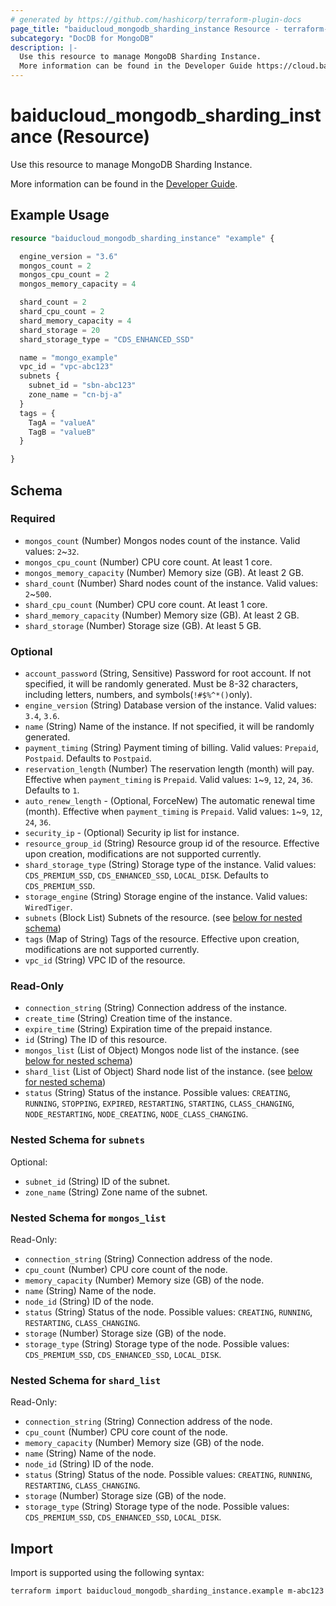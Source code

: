 ```yaml
---
# generated by https://github.com/hashicorp/terraform-plugin-docs
page_title: "baiducloud_mongodb_sharding_instance Resource - terraform-provider-baiducloud"
subcategory: "DocDB for MongoDB"
description: |-
  Use this resource to manage MongoDB Sharding Instance.
  More information can be found in the Developer Guide https://cloud.baidu.com/doc/MONGODB/s/ikdgsphbp.
---
```


# baiducloud_mongodb_sharding_instance (Resource)

Use this resource to manage MongoDB Sharding Instance. 

More information can be found in the [Developer Guide](https://cloud.baidu.com/doc/MONGODB/s/ikdgsphbp).

## Example Usage

```terraform
resource "baiducloud_mongodb_sharding_instance" "example" {

  engine_version = "3.6"
  mongos_count = 2
  mongos_cpu_count = 2
  mongos_memory_capacity = 4

  shard_count = 2
  shard_cpu_count = 2
  shard_memory_capacity = 4
  shard_storage = 20
  shard_storage_type = "CDS_ENHANCED_SSD"

  name = "mongo_example"
  vpc_id = "vpc-abc123"
  subnets {
    subnet_id = "sbn-abc123"
    zone_name = "cn-bj-a"
  }
  tags = {
    TagA = "valueA"
    TagB = "valueB"
  }

}
```

<!-- schema generated by tfplugindocs -->
## Schema

### Required

- `mongos_count` (Number) Mongos nodes count of the instance. Valid values: `2`~`32`.
- `mongos_cpu_count` (Number) CPU core count. At least 1 core.
- `mongos_memory_capacity` (Number) Memory size (GB). At least 2 GB.
- `shard_count` (Number) Shard nodes count of the instance. Valid values: `2`~`500`.
- `shard_cpu_count` (Number) CPU core count. At least 1 core.
- `shard_memory_capacity` (Number) Memory size (GB). At least 2 GB.
- `shard_storage` (Number) Storage size (GB). At least 5 GB.

### Optional

- `account_password` (String, Sensitive) Password for root account. If not specified, it will be randomly generated. Must be 8-32 characters, including letters, numbers, and symbols(`!#$%^*()`only).
- `engine_version` (String) Database version of the instance. Valid values: `3.4`, `3.6`.
- `name` (String) Name of the instance. If not specified, it will be randomly generated.
- `payment_timing` (String) Payment timing of billing. Valid values: `Prepaid`, `Postpaid`. Defaults to `Postpaid`.
- `reservation_length` (Number) The reservation length (month) will pay. Effective when `payment_timing` is `Prepaid`. Valid values: `1`~`9`, `12`, `24`, `36`. Defaults to `1`.
- `auto_renew_length` - (Optional, ForceNew) The automatic renewal time (month). Effective when `payment_timing` is `Prepaid`. Valid values: `1`~`9`, `12`, `24`, `36`.
- `security_ip` - (Optional) Security ip list for instance.
- `resource_group_id` (String) Resource group id of the resource. Effective upon creation, modifications are not supported currently.
- `shard_storage_type` (String) Storage type of the instance. Valid values: `CDS_PREMIUM_SSD`, `CDS_ENHANCED_SSD`, `LOCAL_DISK`. Defaults to `CDS_PREMIUM_SSD`.
- `storage_engine` (String) Storage engine of the instance. Valid values: `WiredTiger`.
- `subnets` (Block List) Subnets of the resource. (see [below for nested schema](#nestedblock--subnets))
- `tags` (Map of String) Tags of the resource. Effective upon creation, modifications are not supported currently.
- `vpc_id` (String) VPC ID of the resource.

### Read-Only

- `connection_string` (String) Connection address of the instance.
- `create_time` (String) Creation time of the instance.
- `expire_time` (String) Expiration time of the prepaid instance.
- `id` (String) The ID of this resource.
- `mongos_list` (List of Object) Mongos node list of the instance. (see [below for nested schema](#nestedatt--mongos_list))
- `shard_list` (List of Object) Shard node list of the instance. (see [below for nested schema](#nestedatt--shard_list))
- `status` (String) Status of the instance. Possible values: `CREATING`, `RUNNING`, `STOPPING`, `EXPIRED`, `RESTARTING`, `STARTING`, `CLASS_CHANGING`, `NODE_RESTARTING`, `NODE_CREATING`, `NODE_CLASS_CHANGING`.

<a id="nestedblock--subnets"></a>
### Nested Schema for `subnets`

Optional:

- `subnet_id` (String) ID of the subnet.
- `zone_name` (String) Zone name of the subnet.


<a id="nestedatt--mongos_list"></a>
### Nested Schema for `mongos_list`

Read-Only:

- `connection_string` (String) Connection address of the node.
- `cpu_count` (Number) CPU core count of the node.
- `memory_capacity` (Number) Memory size (GB) of the node.
- `name` (String) Name of the node.
- `node_id` (String) ID of the node.
- `status` (String) Status of the node. Possible values: `CREATING`, `RUNNING`, `RESTARTING`, `CLASS_CHANGING`.
- `storage` (Number) Storage size (GB) of the node.
- `storage_type` (String) Storage type of the node. Possible values: `CDS_PREMIUM_SSD`, `CDS_ENHANCED_SSD`, `LOCAL_DISK`.


<a id="nestedatt--shard_list"></a>
### Nested Schema for `shard_list`

Read-Only:

- `connection_string` (String) Connection address of the node.
- `cpu_count` (Number) CPU core count of the node.
- `memory_capacity` (Number) Memory size (GB) of the node.
- `name` (String) Name of the node.
- `node_id` (String) ID of the node.
- `status` (String) Status of the node. Possible values: `CREATING`, `RUNNING`, `RESTARTING`, `CLASS_CHANGING`.
- `storage` (Number) Storage size (GB) of the node.
- `storage_type` (String) Storage type of the node. Possible values: `CDS_PREMIUM_SSD`, `CDS_ENHANCED_SSD`, `LOCAL_DISK`.

## Import

Import is supported using the following syntax:

```shell
terraform import baiducloud_mongodb_sharding_instance.example m-abc123
```
